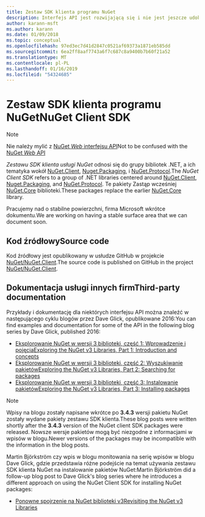 ```yaml
---
title: Zestaw SDK klienta programu NuGet
description: Interfejs API jest rozwijającą się i nie jest jeszcze udokumentowane, ale przykłady są dostępne na blogu Dave Glick.
author: karann-msft
ms.author: karann
ms.date: 01/09/2018
ms.topic: conceptual
ms.openlocfilehash: 97ed3ec7d41d2847c0521af69373a1871eb585dd
ms.sourcegitcommit: 6ea2ff8aaf7743a6f7c687c8a9400b7b60f21a52
ms.translationtype: MT
ms.contentlocale: pl-PL
ms.lasthandoff: 01/16/2019
ms.locfileid: "54324685"
---
```

# <a name="nuget-client-sdk"></a><span data-ttu-id="d1e91-103">Zestaw SDK klienta programu NuGet</span><span class="sxs-lookup"><span data-stu-id="d1e91-103">NuGet Client SDK</span></span>

> [!Note]
> <span data-ttu-id="d1e91-104">Nie należy mylić z [NuGet *Web* interfejsu API](https://docs.microsoft.com/en-us/nuget/api/overview)</span><span class="sxs-lookup"><span data-stu-id="d1e91-104">Not to be confused with the [NuGet *Web* API](https://docs.microsoft.com/en-us/nuget/api/overview)</span></span>

<span data-ttu-id="d1e91-105">*Zestawu SDK klienta usługi NuGet* odnosi się do grupy bibliotek .NET, a ich tematyka wokół [NuGet.Client](https://www.nuget.org/packages/NuGet.Client), [Nuget.Packaging](https://www.nuget.org/packages/NuGet.Packaging), i [NuGet.Protocol](https://www.nuget.org/packages/NuGet.Protocol).</span><span class="sxs-lookup"><span data-stu-id="d1e91-105">The *NuGet Client SDK* refers to a group of .NET libraries centered around [NuGet.Client](https://www.nuget.org/packages/NuGet.Client), [Nuget.Packaging](https://www.nuget.org/packages/NuGet.Packaging), and [NuGet.Protocol](https://www.nuget.org/packages/NuGet.Protocol).</span></span> <span data-ttu-id="d1e91-106">Te pakiety Zastąp wcześniej [NuGet.Core](https://www.nuget.org/packages/NuGet.Core/) biblioteki.</span><span class="sxs-lookup"><span data-stu-id="d1e91-106">These packages replace the earlier [NuGet.Core](https://www.nuget.org/packages/NuGet.Core/) library.</span></span>

<span data-ttu-id="d1e91-107">Pracujemy nad o stabilne powierzchni, firma Microsoft wkrótce dokumentu.</span><span class="sxs-lookup"><span data-stu-id="d1e91-107">We are working on having a stable surface area that we can document soon.</span></span>

## <a name="source-code"></a><span data-ttu-id="d1e91-108">Kod źródłowy</span><span class="sxs-lookup"><span data-stu-id="d1e91-108">Source code</span></span>

<span data-ttu-id="d1e91-109">Kod źródłowy jest opublikowany w usłudze GitHub w projekcie [NuGet/NuGet.Client](https://github.com/NuGet/NuGet.Client).</span><span class="sxs-lookup"><span data-stu-id="d1e91-109">The source code is published on GitHub in the project [NuGet/NuGet.Client](https://github.com/NuGet/NuGet.Client).</span></span>

## <a name="third-party-documentation"></a><span data-ttu-id="d1e91-110">Dokumentacja usługi innych firm</span><span class="sxs-lookup"><span data-stu-id="d1e91-110">Third-party documentation</span></span>

<span data-ttu-id="d1e91-111">Przykłady i dokumentację dla niektórych interfejsu API można znaleźć w następującego cyklu blogów przez Dave Glick, opublikowane 2016:</span><span class="sxs-lookup"><span data-stu-id="d1e91-111">You can find examples and documentation for some of the API in the following blog series by Dave Glick, published 2016:</span></span>

- [<span data-ttu-id="d1e91-112">Eksplorowanie NuGet w wersji 3 biblioteki, część 1: Wprowadzenie i pojęcia</span><span class="sxs-lookup"><span data-stu-id="d1e91-112">Exploring the NuGet v3 Libraries, Part 1: Introduction and concepts</span></span>](http://daveaglick.com/posts/exploring-the-nuget-v3-libraries-part-1)
- [<span data-ttu-id="d1e91-113">Eksplorowanie NuGet w wersji 3 biblioteki, część 2: Wyszukiwanie pakietów</span><span class="sxs-lookup"><span data-stu-id="d1e91-113">Exploring the NuGet v3 Libraries, Part 2: Searching for packages</span></span>](http://daveaglick.com/posts/exploring-the-nuget-v3-libraries-part-2)
- [<span data-ttu-id="d1e91-114">Eksplorowanie NuGet w wersji 3 biblioteki, część 3: Instalowanie pakietów</span><span class="sxs-lookup"><span data-stu-id="d1e91-114">Exploring the NuGet v3 Libraries, Part 3: Installing packages</span></span>](http://daveaglick.com/posts/exploring-the-nuget-v3-libraries-part-3)

> [!Note]
> <span data-ttu-id="d1e91-115">Wpisy na blogu zostały napisane wkrótce po **3.4.3** wersji pakietu NuGet zostały wydane pakiety zestawu SDK klienta.</span><span class="sxs-lookup"><span data-stu-id="d1e91-115">These blog posts were written shortly after the **3.4.3** version of the NuGet client SDK packages were released.</span></span>
> <span data-ttu-id="d1e91-116">Nowsze wersje pakietów mogą być niezgodne z informacjami w wpisów w blogu.</span><span class="sxs-lookup"><span data-stu-id="d1e91-116">Newer versions of the packages may be incompatible with the information in the blog posts.</span></span>

<span data-ttu-id="d1e91-117">Martin Björkström czy wpis w blogu monitowania na serię wpisów w blogu Dave Glick, gdzie przedstawia różne podejście na temat używania zestawu SDK klienta NuGet na instalowanie pakietów NuGet:</span><span class="sxs-lookup"><span data-stu-id="d1e91-117">Martin Björkström did a follow-up blog post to Dave Glick's blog series where he introduces a different approach on using the NuGet Client SDK for installing NuGet packages:</span></span>

- [<span data-ttu-id="d1e91-118">Ponowne spojrzenie na NuGet biblioteki v3</span><span class="sxs-lookup"><span data-stu-id="d1e91-118">Revisiting the NuGet v3 Libraries</span></span>](https://martinbjorkstrom.com/posts/2018-09-19-revisiting-nuget-client-libraries)
